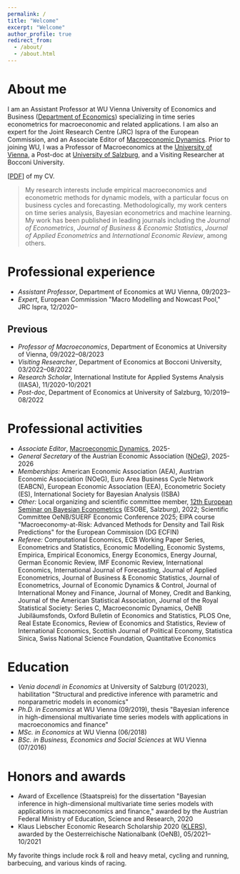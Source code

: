 ```yaml
---
permalink: /
title: "Welcome"
excerpt: "Welcome"
author_profile: true
redirect_from: 
  - /about/
  - /about.html
---
```


# About me
I am an Assistant Professor at WU Vienna University of Economics and Business ([Department of Economics](https://www.wu.ac.at/en/economics/)) specializing in time series econometrics for macroeconomic and related applications. I am also an expert for the Joint Research Centre (JRC) Ispra of the European Commission, and an Associate Editor of [Macroeconomic Dynamics](https://www.cambridge.org/core/journals/macroeconomic-dynamics). Prior to joining WU, I was a Professor of Macroeconomics at the [University of Vienna](https://econ.univie.ac.at), a Post-doc at [University of Salzburg](https://www.plus.ac.at/economics/?lang=en), and a Visiting Researcher at Bocconi University.

[[PDF](https://www.dropbox.com/s/2xgz0ge1h4enc6i/cv.pdf?dl=0)] of my CV.

> My research interests include empirical macroeconomics and econometric methods for dynamic models, with a particular focus on business cycles and forecasting. Methodologically, my work centers on time series analysis, Bayesian econometrics and machine learning. My work has been published in leading journals including the _Journal of Econometrics_, _Journal of Business & Economic Statistics_, _Journal of Applied Econometrics_ and _International Economic Review_, among others.

# Professional experience
* _Assistant Professor_, Department of Economics at WU Vienna, 09/2023–
* _Expert_, European Commission "Macro Modelling and Nowcast Pool," JRC Ispra, 12/2020–

## Previous
* _Professor of Macroeconomics_, Department of Economics at University of Vienna, 09/2022–08/2023
* _Visiting Researcher_, Department of Economics at Bocconi University, 03/2022–08/2022
* _Research Scholar_, International Institute for Applied Systems Analysis (IIASA), 11/2020-10/2021
* _Post-doc_, Department of Economics at University of Salzburg, 10/2019–08/2022

# Professional activities
* _Associate Editor_, [Macroeconomic Dynamics](https://www.cambridge.org/core/journals/macroeconomic-dynamics), 2025-
* _General Secretary_ of the Austrian Economic Association ([NOeG](https://en.noeg.ac.at/home)), 2025-2026
* _Memberships:_ American Economic Association (AEA), Austrian Economic Association (NOeG), Euro Area Business Cycle Network (EABCN), European Economic Association (EEA), Econometric Society (ES), International Society for Bayesian Analysis (ISBA)
* _Other:_ Local organizing and scientific committee member, [12th European Seminar on Bayesian Econometrics](https://sites.google.com/view/esobe2022salzburg) (ESOBE, Salzburg), 2022; Scientific Committee OeNB/SUERF Economic Conference 2025; EIPA course "Macroeconomy-at-Risk: Advanced Methods for Density and Tail Risk Predictions" for the European Commission (DG ECFIN)
* _Referee:_ Computational Economics, ECB Working Paper Series, Econometrics and Statistics, Economic Modelling, Economic Systems, Empirica, Empirical Economics, Energy Economics, Energy Journal, German Economic Review, IMF Economic Review, International Economics, International Journal of Forecasting, Journal of Applied Econometrics, Journal of Business & Economic Statistics, Journal of Econometrics, Journal of Economic Dynamics & Control, Journal of International Money and Finance, Journal of Money, Credit and Banking, Journal of the American Statistical Association, Journal of the Royal Statistical Society: Series C, Macroeconomic Dynamics, OeNB Jubiläumsfonds, Oxford Bulletin of Economics and Statistics, PLOS One, Real Estate Economics, Review of Economics and Statistics, Review of International Economics, Scottish Journal of Political Economy, Statistica Sinica, Swiss National Science Foundation, Quantitative Economics

# Education
* _Venia docendi in Economics_ at University of Salzburg (01/2023), habilitation "Structural and predictive inference with parametric and nonparametric models in economics"
* _Ph.D. in Economics_ at WU Vienna (09/2019), thesis "Bayesian inference in high-dimensional multivariate time series models with applications in macroeconomics and finance"
* _MSc. in Economics_ at WU Vienna (06/2018)
* _BSc. in Business, Economics and Social Sciences_ at WU Vienna (07/2016)

# Honors and awards
* Award of Excellence (Staatspreis) for the dissertation "Bayesian inference in high-dimensional multivariate time series models with applications in macroeconomics and finance," awarded by the Austrian Federal Ministry of Education, Science and Research, 2020
* Klaus Liebscher Economic Research Scholarship 2020 ([KLERS](https://www.oenb.at/en/About-Us/Research-Promotion/scholarships_and_awards/klaus_liebscher_economic_research_scholarship.html)), awarded by the Oesterreichische Nationalbank (OeNB), 05/2021–10/2021

My favorite things include rock & roll and heavy metal, cycling and running, barbecuing, and various kinds of racing.
